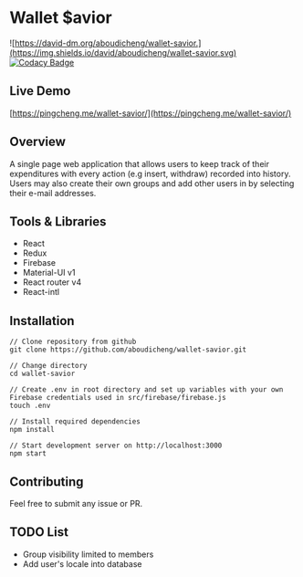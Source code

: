 # Wallet $avior
![https://david-dm.org/aboudicheng/wallet-savior.](https://img.shields.io/david/aboudicheng/wallet-savior.svg)
[![Codacy Badge](https://api.codacy.com/project/badge/Grade/4b35277dafad4f34abddd5161ec6f8e3)](https://www.codacy.com/project/aboudicheng/wallet-savior/dashboard?utm_source=github.com&amp;utm_medium=referral&amp;utm_content=aboudicheng/wallet-savior&amp;utm_campaign=Badge_Grade_Dashboard)
## Live Demo
[https://pingcheng.me/wallet-savior/](https://pingcheng.me/wallet-savior/)

## Overview

A single page web application that allows users to keep track of their expenditures with every action (e.g insert, withdraw) recorded into history. Users may also create their own groups and add other users in by selecting their e-mail addresses.

## Tools & Libraries

* React
* Redux
* Firebase
* Material-UI v1
* React router v4
* React-intl

## Installation
```
// Clone repository from github
git clone https://github.com/aboudicheng/wallet-savior.git

// Change directory
cd wallet-savior

// Create .env in root directory and set up variables with your own Firebase credentials used in src/firebase/firebase.js
touch .env

// Install required dependencies
npm install

// Start development server on http://localhost:3000
npm start
```

## Contributing
Feel free to submit any issue or PR.

## TODO List

* Group visibility limited to members
* Add user's locale into database

